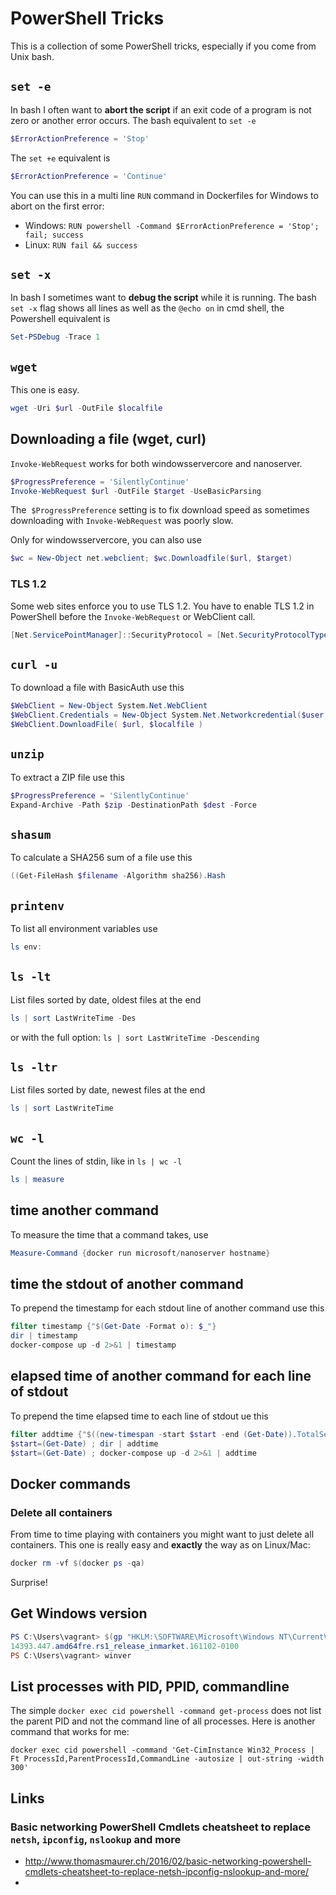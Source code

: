 # PowerShell Tricks

This is a collection of some PowerShell tricks, especially if you come from Unix bash.

## `set -e`
In bash I often want to **abort the script** if an exit code of a program is not zero or another error occurs. The bash equivalent to `set -e` 

```powershell
$ErrorActionPreference = 'Stop'
```

The `set +e` equivalent is 

```powershell
$ErrorActionPreference = 'Continue'
```

You can use this in a multi line `RUN` command in Dockerfiles for Windows to abort on the first error:

* Windows: `RUN powershell -Command $ErrorActionPreference = 'Stop'; fail; success`
* Linux: `RUN fail && success`


## `set -x`
In bash I sometimes want to **debug the script** while it is running. The bash `set -x` flag shows all lines as well as the `@echo on` in cmd shell, the Powershell equivalent is

```powershell
Set-PSDebug -Trace 1
```

## `wget`

This one is easy.

```powershell
wget -Uri $url -OutFile $localfile
```

## Downloading a file (wget, curl)
`Invoke-WebRequest` works for both windowsservercore and nanoserver. 

```powershell
$ProgressPreference = 'SilentlyContinue'
Invoke-WebRequest $url -OutFile $target -UseBasicParsing 
```

The  `$ProgressPreference` setting is to fix download speed as sometimes downloading with `Invoke-WebRequest` was poorly slow.
 
Only for windowsservercore, you can also use

```powershell
$wc = New-Object net.webclient; $wc.Downloadfile($url, $target)
```
### TLS 1.2

Some web sites enforce you to use TLS 1.2. You have to enable TLS 1.2 in PowerShell before the `Invoke-WebRequest` or WebClient call.

```powershell
[Net.ServicePointManager]::SecurityProtocol = [Net.SecurityProtocolType]::Tls12;
```

## `curl -u`

To download a file with BasicAuth use this

```powershell
$WebClient = New-Object System.Net.WebClient
$WebClient.Credentials = New-Object System.Net.Networkcredential($user, $pass)
$WebClient.DownloadFile( $url, $localfile )
```

## `unzip`

To extract a ZIP file use this

```powershell
$ProgressPreference = 'SilentlyContinue'
Expand-Archive -Path $zip -DestinationPath $dest -Force
```

## `shasum`

To calculate a SHA256 sum of a file use this

```powershell
((Get-FileHash $filename -Algorithm sha256).Hash
```

## `printenv`

To list all environment variables use 

```powershell
ls env:
```

## `ls -lt`

List files sorted by date, oldest files at the end

```powershell
ls | sort LastWriteTime -Des
```

or with the full option: `ls | sort LastWriteTime -Descending`

## `ls -ltr`

List files sorted by date, newest files at the end

```powershell
ls | sort LastWriteTime
```

## `wc -l`

Count the lines of stdin, like in `ls | wc -l`

```powershell
ls | measure
```

## time another command

To measure the time that a command takes, use

```powershell
Measure-Command {docker run microsoft/nanoserver hostname}
```

## time the stdout of another command

To prepend the timestamp for each stdout line of another command use this

```powershell
filter timestamp {"$(Get-Date -Format o): $_"}
dir | timestamp
docker-compose up -d 2>&1 | timestamp
```

## elapsed time of another command for each line of stdout

To prepend the time elapsed time to each line of stdout ue this

```powershell
filter addtime {"$((new-timespan -start $start -end (Get-Date)).TotalSeconds): $_"}
$start=(Get-Date) ; dir | addtime
$start=(Get-Date) ; docker-compose up -d 2>&1 | addtime
```


## Docker commands

### Delete all containers

From time to time playing with containers you might want to just delete all containers. This one is really easy and **exactly** the way as on Linux/Mac:

```powershell
docker rm -vf $(docker ps -qa)
```

Surprise!

## Get Windows version

```powershell
PS C:\Users\vagrant> $(gp "HKLM:\SOFTWARE\Microsoft\Windows NT\CurrentVersion").BuildLabEx
14393.447.amd64fre.rs1_release_inmarket.161102-0100
PS C:\Users\vagrant> winver
```

## List processes with PID, PPID, commandline

The simple `docker exec cid powershell -command get-process` does not list the parent PID and not the command line of all processes.
Here is another command that works for me:

```
docker exec cid powershell -command 'Get-CimInstance Win32_Process | Ft ProcessId,ParentProcessId,CommandLine -autosize | out-string -width 300'
```

## Links

### Basic networking PowerShell Cmdlets cheatsheet to replace `netsh`, `ipconfig`, `nslookup` and more
  * http://www.thomasmaurer.ch/2016/02/basic-networking-powershell-cmdlets-cheatsheet-to-replace-netsh-ipconfig-nslookup-and-more/
  * 
